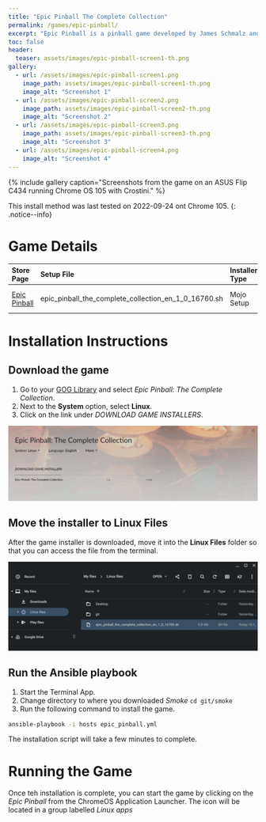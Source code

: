 ```yaml
---
title: "Epic Pinball The Complete Collection"
permalink: /games/epic-pinball/
excerpt: "Epic Pinball is a pinball game developed by James Schmalz and published by Epic MegaGames."
toc: false
header:
  teaser: assets/images/epic-pinball-screen1-th.png
gallery:
  - url: /assets/images/epic-pinball-screen1.png
    image_path: assets/images/epic-pinball-screen1-th.png
    image_alt: "Screenshot 1"
  - url: /assets/images/epic-pinball-screen2.png
    image_path: assets/images/epic-pinball-screen2-th.png
    image_alt: "Screenshot 2"
  - url: /assets/images/epic-pinball-screen3.png
    image_path: assets/images/epic-pinball-screen3-th.png
    image_alt: "Screenshot 3"
  - url: /assets/images/epic-pinball-screen4.png
    image_alt: "Screenshot 4"
---
```


{% include gallery caption="Screenshots from the game on an ASUS Flip C434 running Chrome OS 105 with Crostini." %}

This install method was last tested on 2022-09-24 ont Chrome 105.
{: .notice--info}

# Game Details

| Store Page | Setup File | Installer Type | Game Engine |
|:--|:--|:--|:--|
|[Epic Pinball <i class="fas fa-external-link-alt"></i>](https://www.gog.com/game/epic_pinball_the_complete_collection)| epic_pinball_the_complete_collection_en_1_0_16760.sh | Mojo Setup | [DosBox <i class="fas fa-external-link-alt"></i>](https://www.dosbox.com/) (Open-Source) |

# Installation Instructions

## Download the game

1. Go to your [GOG Library](https://www.gog.com/en/account) and select *Epic Pinball: The Complete Collection*.
2. Next to the **System** option, select **Linux**.
3. Click on the link under *DOWNLOAD GAME INSTALLERS*.

![Epic Pinball Download page](/assets/images/epic-pinball-download.png)

## Move the installer to Linux Files

After the game installer is downloaded, move it into the **Linux Files** folder so that you can access the file from the terminal.

![Epic Pinball installer files](/assets/images/epic-pinball-files.png)

## Run the Ansible playbook

1. Start the Terminal App.
2. Change directory to where you downloaded *Smoke* `cd git/smoke`
3. Run the following command to install the game.

~~~bash
ansible-playbook -i hosts epic_pinball.yml
~~~

The installation script will take a few minutes to complete.

# Running the Game

Once teh installation is complete, you can start the game by clicking on the *Epic Pinball* from the ChromeOS Application Launcher.  The icon will be located in a group labelled *Linux apps*
